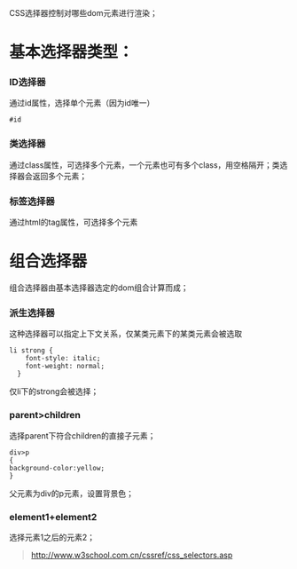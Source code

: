 CSS选择器控制对哪些dom元素进行渲染；  
# 基本选择器类型：
### ID选择器
通过id属性，选择单个元素（因为id唯一）
```
#id
```
### 类选择器
通过class属性，可选择多个元素，一个元素也可有多个class，用空格隔开；类选
择器会返回多个元素；
### 标签选择器
通过html的tag属性，可选择多个元素  
# 组合选择器
组合选择器由基本选择器选定的dom组合计算而成；
### 派生选择器
这种选择器可以指定上下文关系，仅某类元素下的某类元素会被选取
```
li strong {
    font-style: italic;
    font-weight: normal;
  }
```
仅li下的strong会被选择；
### parent>children
选择parent下符合children的直接子元素；
```
div>p
{ 
background-color:yellow;
}
```
父元素为div的p元素，设置背景色；
### element1+element2
选择元素1之后的元素2；
>http://www.w3school.com.cn/cssref/css_selectors.asp